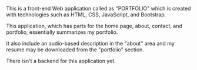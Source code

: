 This is a front-end Web application called as "PORTFOLIO" which is created with technologies such as HTML, CSS, JavaScript, and Bootstrap. 

This application, which has parts for the home page, about, contact, and portfolio, essentially summarizes my portfolio. 

It also include an audio-based description in the "about" area and my resume may be downloaded from the "portfolio" section. 

There isn't a backend for this application yet. 

